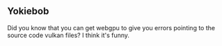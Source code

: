 ## Yokiebob

Did you know that you can get webgpu to give you errors pointing to the source code vulkan files?
I think it's funny.
